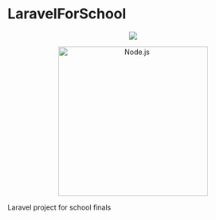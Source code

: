 # LaravelForSchool

<p align="center"><img src="https://laravel.com/assets/img/components/logo-laravel.svg"></p>
<p align="center">
  <img alt="Node.js" src="https://nodejs.org/static/images/logo-light.svg" width="300"/>
</p>

Laravel project for school finals
